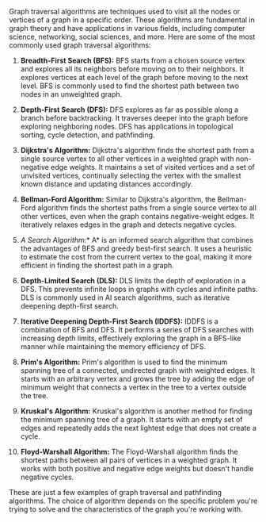 Graph traversal algorithms are techniques used to visit all the nodes or vertices of a graph in a specific order. These algorithms are fundamental in graph theory and have applications in various fields, including computer science, networking, social sciences, and more. Here are some of the most commonly used graph traversal algorithms:

1. **Breadth-First Search (BFS):** BFS starts from a chosen source vertex and explores all its neighbors before moving on to their neighbors. It explores vertices at each level of the graph before moving to the next level. BFS is commonly used to find the shortest path between two nodes in an unweighted graph.

2. **Depth-First Search (DFS):** DFS explores as far as possible along a branch before backtracking. It traverses deeper into the graph before exploring neighboring nodes. DFS has applications in topological sorting, cycle detection, and pathfinding.

3. **Dijkstra's Algorithm:** Dijkstra's algorithm finds the shortest path from a single source vertex to all other vertices in a weighted graph with non-negative edge weights. It maintains a set of visited vertices and a set of unvisited vertices, continually selecting the vertex with the smallest known distance and updating distances accordingly.

4. **Bellman-Ford Algorithm:** Similar to Dijkstra's algorithm, the Bellman-Ford algorithm finds the shortest paths from a single source vertex to all other vertices, even when the graph contains negative-weight edges. It iteratively relaxes edges in the graph and detects negative cycles.

5. **A* Search Algorithm:** A* is an informed search algorithm that combines the advantages of BFS and greedy best-first search. It uses a heuristic to estimate the cost from the current vertex to the goal, making it more efficient in finding the shortest path in a graph.

6. **Depth-Limited Search (DLS):** DLS limits the depth of exploration in a DFS. This prevents infinite loops in graphs with cycles and infinite paths. DLS is commonly used in AI search algorithms, such as iterative deepening depth-first search.

7. **Iterative Deepening Depth-First Search (IDDFS):** IDDFS is a combination of BFS and DFS. It performs a series of DFS searches with increasing depth limits, effectively exploring the graph in a BFS-like manner while maintaining the memory efficiency of DFS.

8. **Prim's Algorithm:** Prim's algorithm is used to find the minimum spanning tree of a connected, undirected graph with weighted edges. It starts with an arbitrary vertex and grows the tree by adding the edge of minimum weight that connects a vertex in the tree to a vertex outside the tree.

9. **Kruskal's Algorithm:** Kruskal's algorithm is another method for finding the minimum spanning tree of a graph. It starts with an empty set of edges and repeatedly adds the next lightest edge that does not create a cycle.

10. **Floyd-Warshall Algorithm:** The Floyd-Warshall algorithm finds the shortest paths between all pairs of vertices in a weighted graph. It works with both positive and negative edge weights but doesn't handle negative cycles.

These are just a few examples of graph traversal and pathfinding algorithms. The choice of algorithm depends on the specific problem you're trying to solve and the characteristics of the graph you're working with.
